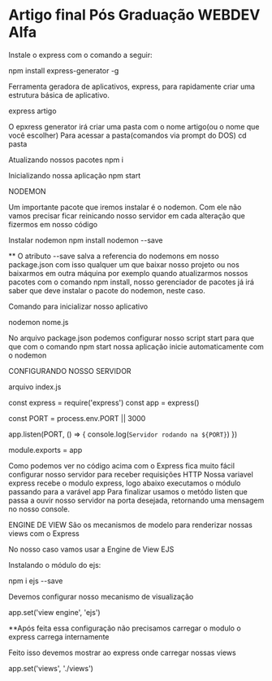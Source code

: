 <h1>Artigo final Pós Graduação WEBDEV Alfa </h1>

<p>Instale o express com o comando a seguir:</p>
npm install express-generator -g

<p>Ferramenta geradora de aplicativos, express, para rapidamente criar uma estrutura básica de aplicativo.</p>
express artigo

O epxress generator irá criar uma pasta com o nome artigo(ou o nome que você escolher)
Para acessar a pasta(comandos via prompt do DOS)
cd pasta

Atualizando nossos pacotes
npm i 

Inicializando nossa aplicação
npm start


NODEMON

Um importante pacote que iremos instalar é o nodemon. Com ele não vamos precisar ficar reinicando 
nosso servidor em cada alteração que fizermos em nosso código

Instalar nodemon
npm install nodemon --save

** O atributo --save salva a referencia do nodemons em nosso package.json
com isso qualquer um que baixar nosso projeto ou nos baixarmos em outra máquina por exemplo
quando atualizarmos nossos pacotes com o comando npm install, nosso gerenciador de pacotes já irá saber 
que deve instalar o pacote do nodemon, neste caso.

Comando para inicializar nosso aplicativo

nodemon nome.js

No arquivo package.json podemos configurar nosso script start
para que que com o comando npm start nossa aplicação inicie automaticamente com 
o nodemon

CONFIGURANDO NOSSO SERVIDOR

arquivo index.js

const express = require('express')
const app = express()

const PORT = process.env.PORT || 3000


app.listen(PORT, () => {
    console.log(`Servidor rodando na ${PORT}`)
})

module.exports = app

Como podemos ver no código acima com o Express
fica muito fácil configurar nosso servidor para receber
requisições HTTP
Nossa variavel express recebe o modulo express, logo abaixo executamos o módulo 
passando para a varável app
Para finalizar usamos o metódo listen que passa a ouvir nosso servidor na porta desejada,
retornando uma mensagem no nosso console.


ENGINE DE VIEW
São os mecanismos de modelo para renderizar nossas views com o Express

No nosso caso vamos usar a Engine de View EJS 

Instalando o módulo do ejs:

npm i ejs --save

Devemos configurar nosso mecanismo de visualização

app.set('view engine', 'ejs')

**Após feita essa configuração não precisamos carregar o modulo
o express carrega internamente

Feito isso devemos mostrar ao express onde carregar nossas views

app.set('views', './views')




